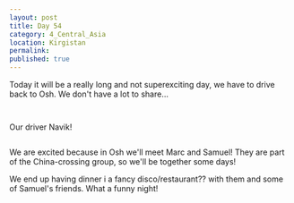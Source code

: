 ```yaml
---
layout: post
title: Day 54
category: 4_Central_Asia
location: Kirgistan
permalink: 
published: true
---
```


Today it will be a really long and not superexciting day, we have to drive back to Osh. We don't have a lot to share...

<p><a
href="https://lh3.googleusercontent.com/7jZYyxflsqFq7WbUT05Jg-dMyKZUQmvcCA5xJQ354XXXthv-3KUQd3hLthGBGQS8PM4oTGIXknd_sp6Z_tFA53PVogw90l3E1EHYc7VBgSXtE7GeOahjQfdJqYyEZkbmkWtcRFo14KIUoMcnf2Et_ClfH5g43Ffg1gwIjdpOhcrtR2nhTu1nhEn6vlk5WQetJf53lyf9d80ELmvM1RJfmbr2a3tDFq_gJU3AmzfWBlzZlr4e_6Ueo_oGmGi3DjhfZS0TMOtR8RItBoiws7PnO6M7SMp1uGPh-dKta8IgXfERslUAM9_l_V4lNBG3HGMg2FDr4nx38sxMMf52AurDCGc8_BNQ4A30psbrV_Ai5sZ4rm9PM8PWR0b6hlvznqCSD15zK5kZQAUADjMveUalDie6wt80LcWLtlWCWPqvAHkRMH9nqzpccAjJaK34dztizLgNsJ0oJ3RilZMkHb1u2p0EaypOyWpaGdyb52jGGkh3F6fWaiJsa8F2d7Efe5uGV8jfVjf2HGk_-4pPIRCjeND-fm8XHAPLt2sjZ0PPqbdaua42ccga4RZZ1UyRCBYeIptd6Mox3BTXNrNB4hH8z58aqc7fi3uuFPSkty9-pivHukxcLNXGEnmdNLAFGug3ZT_NZZ8Rp4e3DMZGw2znGluG7Wp4rmbw0KaUaqO4tpuqy_XJx5s0xX5a3A=w840-h630-no"><img 
src="https://lh3.googleusercontent.com/7jZYyxflsqFq7WbUT05Jg-dMyKZUQmvcCA5xJQ354XXXthv-3KUQd3hLthGBGQS8PM4oTGIXknd_sp6Z_tFA53PVogw90l3E1EHYc7VBgSXtE7GeOahjQfdJqYyEZkbmkWtcRFo14KIUoMcnf2Et_ClfH5g43Ffg1gwIjdpOhcrtR2nhTu1nhEn6vlk5WQetJf53lyf9d80ELmvM1RJfmbr2a3tDFq_gJU3AmzfWBlzZlr4e_6Ueo_oGmGi3DjhfZS0TMOtR8RItBoiws7PnO6M7SMp1uGPh-dKta8IgXfERslUAM9_l_V4lNBG3HGMg2FDr4nx38sxMMf52AurDCGc8_BNQ4A30psbrV_Ai5sZ4rm9PM8PWR0b6hlvznqCSD15zK5kZQAUADjMveUalDie6wt80LcWLtlWCWPqvAHkRMH9nqzpccAjJaK34dztizLgNsJ0oJ3RilZMkHb1u2p0EaypOyWpaGdyb52jGGkh3F6fWaiJsa8F2d7Efe5uGV8jfVjf2HGk_-4pPIRCjeND-fm8XHAPLt2sjZ0PPqbdaua42ccga4RZZ1UyRCBYeIptd6Mox3BTXNrNB4hH8z58aqc7fi3uuFPSkty9-pivHukxcLNXGEnmdNLAFGug3ZT_NZZ8Rp4e3DMZGw2znGluG7Wp4rmbw0KaUaqO4tpuqy_XJx5s0xX5a3A=w840-h630-no" alt=""></a></p>

<p><a
href="https://lh3.googleusercontent.com/mClSVpBocbNlp47zGrogip02Cy7DC-TUPakzzc9YmV1m1EOHDYgJEOHewWrxoES4pPPDizwH4j9Xra5_aeRwX05kJJ3DICNY-PGUtudti4EuwEVndjZmwZaJQizbvvlalY7I9DeWYGNzIC363RK-M1mnQlbNmuXqFB9AtFM9L9nG15xeeDUXIztD2CdifbUwavF5Sdus86iRHNsLhit4vypJ-GcvePCev_IUjnQGuM8GsaHbytY22ap4uQC-M-E7jY_S6uaYV8WKyRZQUzGHgU7S3zGbchbMTEVJR6w7P_J_XvRXyNThg1nDHhBOB-jliF6jrgRRKVT_JlxsWQlDWRrw-7Fr88CUIa7PAd_6av-SSdoTEcUmhjCcutf0G0aKVT9URzC8FEGxm524ZGdubKI_dc2R-E2XYmjY5OJOie1fyX2xizLPm3n84iNajZz8D9GXxzo_buBFRBnCfy4pXMb36ym43j9xE-IoUSYZWPQqkPJpak1_fZvf0YekRSUrxq90BzpmhEe75Ou8MlyyQhiaJVg9WizgUVVz7PgiFNlvjzKb8WGi1bA03EDA2nCzTmwqhuvt0aaSW7pW0AALJzHyLEHIM5QT7y7iteI5n9YJlJwe_YOBT-0yGxBDAQyQLFxcGLPIbcNSApHZNO2HSUp7aN2w5UlSSTb2Qg58am9rfg7L7y5UK7cQJw=w1052-h789-no"><img 
src="https://lh3.googleusercontent.com/mClSVpBocbNlp47zGrogip02Cy7DC-TUPakzzc9YmV1m1EOHDYgJEOHewWrxoES4pPPDizwH4j9Xra5_aeRwX05kJJ3DICNY-PGUtudti4EuwEVndjZmwZaJQizbvvlalY7I9DeWYGNzIC363RK-M1mnQlbNmuXqFB9AtFM9L9nG15xeeDUXIztD2CdifbUwavF5Sdus86iRHNsLhit4vypJ-GcvePCev_IUjnQGuM8GsaHbytY22ap4uQC-M-E7jY_S6uaYV8WKyRZQUzGHgU7S3zGbchbMTEVJR6w7P_J_XvRXyNThg1nDHhBOB-jliF6jrgRRKVT_JlxsWQlDWRrw-7Fr88CUIa7PAd_6av-SSdoTEcUmhjCcutf0G0aKVT9URzC8FEGxm524ZGdubKI_dc2R-E2XYmjY5OJOie1fyX2xizLPm3n84iNajZz8D9GXxzo_buBFRBnCfy4pXMb36ym43j9xE-IoUSYZWPQqkPJpak1_fZvf0YekRSUrxq90BzpmhEe75Ou8MlyyQhiaJVg9WizgUVVz7PgiFNlvjzKb8WGi1bA03EDA2nCzTmwqhuvt0aaSW7pW0AALJzHyLEHIM5QT7y7iteI5n9YJlJwe_YOBT-0yGxBDAQyQLFxcGLPIbcNSApHZNO2HSUp7aN2w5UlSSTb2Qg58am9rfg7L7y5UK7cQJw=w1052-h789-no" alt=""></a></p>

Our driver Navik!

<p><a
href="https://lh3.googleusercontent.com/J_NMIW3KMJ53CM7UamGZl1f4bQ8jzgIMosBdT2WIWEnmww3Z3yBuzeq9UVhwBa3QJX2Cjp4FDHr3OeXKQhYHviwGlWIFZBpI8kKrjrHZ3N3WhhIhcYnl1kWaT3jgCVTbfKJhU_EHd7lD-y9mrUUQxPY1zqTvsBR-4R0zTbBPTifdAtGg_ZesYEJEeQIzULAtCH706c5Cz8k-KQwdkg7NSseJhKjmNTHUnElCulgwmQk454DDmuECZAn5knXTtYQ9U_qHwEeTaaG3xDUB0nk8dtONtZ1WOtn7NZeKvz_l1Br6A2b1k2E1-7y9E2zoAO197pyLXU9lKpfYedbBC_a_OhGoWarWbxpVfg3EVQGpKmZATxrYSnzNP2rEACE0e97IQNz84671mSYCYsLs6TZChJqY0zCT6xiEQAbHHWKuPnFXHGtqH8gAid1-x4ayAAPap9OCVvJWOvaKA_0Yi7Hugza7v2O1PP1Yobx5dpwBe7rOQQn-anpWGmzdg8P0pMCwnRtA6qiqbYB8zQXyiyM4tHwfPv1Z48NhoAniGjcr7jhtelkdskqRoRdUcm8cHDuhVli2anW6kjx2x_a-a6d35CMG5PY1cjvbpHbWh8HbHkYBrfAKtFtImqYBesQDu6BCejEJ8adtwsO7aYM1DIkDAnU-1AolGffTOj-qrAZdVXPYAT11y_uvQjBBpg=w840-h630-no"><img 
src="https://lh3.googleusercontent.com/J_NMIW3KMJ53CM7UamGZl1f4bQ8jzgIMosBdT2WIWEnmww3Z3yBuzeq9UVhwBa3QJX2Cjp4FDHr3OeXKQhYHviwGlWIFZBpI8kKrjrHZ3N3WhhIhcYnl1kWaT3jgCVTbfKJhU_EHd7lD-y9mrUUQxPY1zqTvsBR-4R0zTbBPTifdAtGg_ZesYEJEeQIzULAtCH706c5Cz8k-KQwdkg7NSseJhKjmNTHUnElCulgwmQk454DDmuECZAn5knXTtYQ9U_qHwEeTaaG3xDUB0nk8dtONtZ1WOtn7NZeKvz_l1Br6A2b1k2E1-7y9E2zoAO197pyLXU9lKpfYedbBC_a_OhGoWarWbxpVfg3EVQGpKmZATxrYSnzNP2rEACE0e97IQNz84671mSYCYsLs6TZChJqY0zCT6xiEQAbHHWKuPnFXHGtqH8gAid1-x4ayAAPap9OCVvJWOvaKA_0Yi7Hugza7v2O1PP1Yobx5dpwBe7rOQQn-anpWGmzdg8P0pMCwnRtA6qiqbYB8zQXyiyM4tHwfPv1Z48NhoAniGjcr7jhtelkdskqRoRdUcm8cHDuhVli2anW6kjx2x_a-a6d35CMG5PY1cjvbpHbWh8HbHkYBrfAKtFtImqYBesQDu6BCejEJ8adtwsO7aYM1DIkDAnU-1AolGffTOj-qrAZdVXPYAT11y_uvQjBBpg=w840-h630-no" alt=""></a></p>

We are excited because in Osh we'll meet Marc and Samuel! They are part of the China-crossing group, so we'll be together some days!

We end up having dinner i a fancy disco/restaurant?? with them and some of Samuel's friends. What a funny night!

<p><a
href="https://lh3.googleusercontent.com/K2DCl4rZ6l2Dy4XkG7kKBRvUmrYB7cFOCHrpICYAFOHwY-KKrYviMjvNKPBVWB2E68LZ-_3BcnT-8TZCH5epvoq2Qv3wzBG8g8MqpUK6kheiKJPnGlUbt53AYdQ17HHnW5RYH0WEYBiKtaEUlDDyGprlYWmqeXMGJa0J97UNv2CHguBfSpImYxKdNujcPXhESHdBf59EcrGVLb86JEJ6HrDmbJTNQJjFbZB_HDgOtGHaJkyNMCGznqXQH1o0CdrP0M_oJB5ITZBrV8qlm-T2G9HuApDmWGDZr3dbiAtn252I7Ne4IxR666cLVbWKle4UKmTgynuEbQoab7nDxByqXsI3v_3rTmuT2GL5QvuKtRIMCdhkjCA9pA9J6tWv4s4_6GqXoy8tRHaayqNbPZ1ojgz1b0mbRHxZHJ6fyGNH4IJspIH-Wi4EZK7jM7apBaSvJOhoE8aUKGBJfKnOircqFW358SXrIY4DJJ2r-MM73yUJcTGv-ouXNGSeLIv6kUQbrk8Pvbqq-jCr7hTjLkeQAZIT3cFRZ55s3wLKhvmsrS7ZY1bntQLW-Tug8_vpGdKRefJ8RrX99J01iOhyN_XhH-w3UxWngmgDZyHumLxCtNl6XDcWQkx9bfSeSWUN5gF_MrphMyKnsOaT7fU_BPkmRATbkfw3Xf_epcph1oWXP1F32brsO-_wgtm9hg=w615-h346-k-no"><img 
src="https://lh3.googleusercontent.com/K2DCl4rZ6l2Dy4XkG7kKBRvUmrYB7cFOCHrpICYAFOHwY-KKrYviMjvNKPBVWB2E68LZ-_3BcnT-8TZCH5epvoq2Qv3wzBG8g8MqpUK6kheiKJPnGlUbt53AYdQ17HHnW5RYH0WEYBiKtaEUlDDyGprlYWmqeXMGJa0J97UNv2CHguBfSpImYxKdNujcPXhESHdBf59EcrGVLb86JEJ6HrDmbJTNQJjFbZB_HDgOtGHaJkyNMCGznqXQH1o0CdrP0M_oJB5ITZBrV8qlm-T2G9HuApDmWGDZr3dbiAtn252I7Ne4IxR666cLVbWKle4UKmTgynuEbQoab7nDxByqXsI3v_3rTmuT2GL5QvuKtRIMCdhkjCA9pA9J6tWv4s4_6GqXoy8tRHaayqNbPZ1ojgz1b0mbRHxZHJ6fyGNH4IJspIH-Wi4EZK7jM7apBaSvJOhoE8aUKGBJfKnOircqFW358SXrIY4DJJ2r-MM73yUJcTGv-ouXNGSeLIv6kUQbrk8Pvbqq-jCr7hTjLkeQAZIT3cFRZ55s3wLKhvmsrS7ZY1bntQLW-Tug8_vpGdKRefJ8RrX99J01iOhyN_XhH-w3UxWngmgDZyHumLxCtNl6XDcWQkx9bfSeSWUN5gF_MrphMyKnsOaT7fU_BPkmRATbkfw3Xf_epcph1oWXP1F32brsO-_wgtm9hg=w615-h346-k-no" alt=""></a></p>